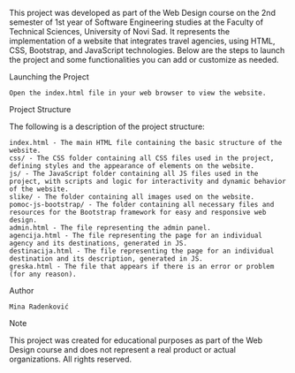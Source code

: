 This project was developed as part of the Web Design course on the 2nd semester of 1st year of Software Engineering studies at the Faculty of Technical Sciences, University of Novi Sad. It represents the implementation of a website that integrates travel agencies, using HTML, CSS, Bootstrap, and JavaScript technologies. Below are the steps to launch the project and some functionalities you can add or customize as needed.

Launching the Project

    Open the index.html file in your web browser to view the website.

Project Structure

The following is a description of the project structure:

    index.html - The main HTML file containing the basic structure of the website.
    css/ - The CSS folder containing all CSS files used in the project, defining styles and the appearance of elements on the website.
    js/ - The JavaScript folder containing all JS files used in the project, with scripts and logic for interactivity and dynamic behavior of the website.
    slike/ - The folder containing all images used on the website.
    pomoc-js-bootstrap/ - The folder containing all necessary files and resources for the Bootstrap framework for easy and responsive web design.
    admin.html - The file representing the admin panel.
    agencija.html - The file representing the page for an individual agency and its destinations, generated in JS.
    destinacija.html - The file representing the page for an individual destination and its description, generated in JS.
    greska.html - The file that appears if there is an error or problem (for any reason).

Author

    Mina Radenković

Note

This project was created for educational purposes as part of the Web Design course and does not represent a real product or actual organizations. All rights reserved.
